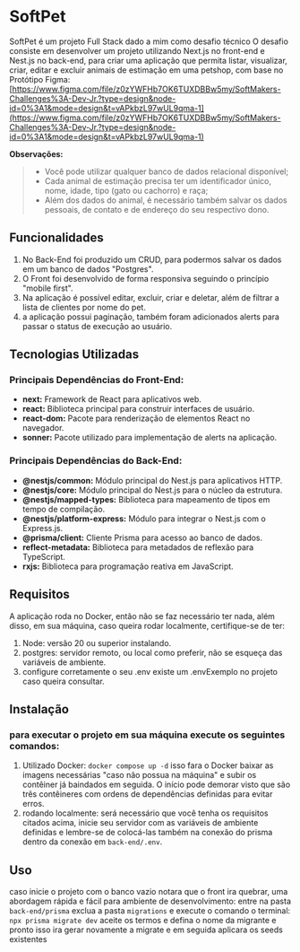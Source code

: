 # SoftPet


SoftPet é um projeto Full Stack dado a mim como desafio técnico O desafio consiste em desenvolver um projeto utilizando Next.js no front-end e Nest.js no back-end, para criar uma aplicação que permita listar, visualizar, criar, editar e excluir animais de estimação em uma petshop, com base no Protótipo Figma: [https://www.figma.com/file/z0zYWFHb7OK6TUXDBBw5my/SoftMakers-Challenges%3A-Dev-Jr.?type=design&node-id=0%3A1&mode=design&t=vAPkbzL97wUL9qma-1](https://www.figma.com/file/z0zYWFHb7OK6TUXDBBw5my/SoftMakers-Challenges%3A-Dev-Jr.?type=design&node-id=0%3A1&mode=design&t=vAPkbzL97wUL9qma-1)

**Observações:**

> -   Você pode utilizar qualquer banco de dados relacional disponível;
> -   Cada animal de estimação precisa ter um identificador único, nome, idade, tipo (gato ou cachorro) e raça;
> -   Além dos dados do animal, é necessário também salvar os dados pessoais, de contato e de endereço do seu respectivo dono.

## Funcionalidades

 1. No Back-End foi produzido um CRUD, para podermos salvar os dados em um banco de dados "Postgres".
 2. O Front foi desenvolvido de forma responsiva seguindo o princípio "mobile first".
 3. Na aplicação é possível editar, excluir, criar e deletar, além de filtrar a lista de clientes por nome do pet.
 4. a aplicação possui paginação, também foram adicionados alerts para passar o status de execução ao usuário.
## Tecnologias Utilizadas
### Principais Dependências do Front-End:

-   **next:** Framework de React para aplicativos web.
-   **react:** Biblioteca principal para construir interfaces de usuário.
-   **react-dom:** Pacote para renderização de elementos React no navegador.
-   **sonner:** Pacote utilizado para implementação de alerts na aplicação.

### Principais Dependências do Back-End:

-   **@nestjs/common:** Módulo principal do Nest.js para aplicativos HTTP.
-   **@nestjs/core:** Módulo principal do Nest.js para o núcleo da estrutura.
-   **@nestjs/mapped-types:** Biblioteca para mapeamento de tipos em tempo de compilação.
-   **@nestjs/platform-express:** Módulo para integrar o Nest.js com o Express.js.
-   **@prisma/client:** Cliente Prisma para acesso ao banco de dados.
-   **reflect-metadata:** Biblioteca para metadados de reflexão para TypeScript.
-   **rxjs:** Biblioteca para programação reativa em JavaScript.

## Requisitos
A aplicação roda no Docker, então não se faz necessário ter nada, além disso, em sua máquina, caso queira rodar localmente, certifique-se de ter:

 1. Node: versão 20 ou superior instalando.
 2. postgres: servidor remoto, ou local como preferir, não se esqueça das variáveis de ambiente.
 3. configure corretamente o seu .env existe um .envExemplo no projeto caso queira consultar.

## Instalação

### para executar o projeto em sua máquina execute os seguintes comandos:

 1. Utilizado Docker: `docker compose up -d` isso fara o Docker baixar as imagens necessárias "caso não possua na máquina" e subir os contêiner já baindados em seguida. O início pode demorar visto que são três contêineres com ordens de dependências definidas para evitar erros.
 2. rodando localmente: será necessário que você tenha os requisitos citados acima, inicie seu servidor com as variáveis de ambiente definidas e lembre-se de colocá-las também na conexão do prisma dentro da conexão em `back-end/.env`.
## Uso

caso inicie o projeto com o banco vazio notara que o front ira quebrar, uma abordagem rápida e fácil para ambiente de desenvolvimento:
entre na pasta `back-end/prisma` exclua a pasta `migrations` e execute o comando o terminal: `npx prisma migrate dev` aceite os termos e defina o nome da migrante e pronto isso ira gerar novamente a migrate e em seguida aplicara os seeds existentes
